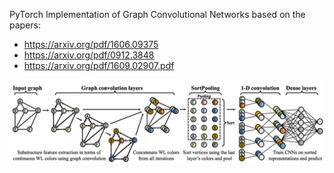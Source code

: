 PyTorch Implementation of Graph Convolutional Networks based on the papers:

- https://arxiv.org/pdf/1606.09375
- https://arxiv.org/pdf/0912.3848
- https://arxiv.org/pdf/1609.02907.pdf

![alt text](graph_convolutional_networks.png)